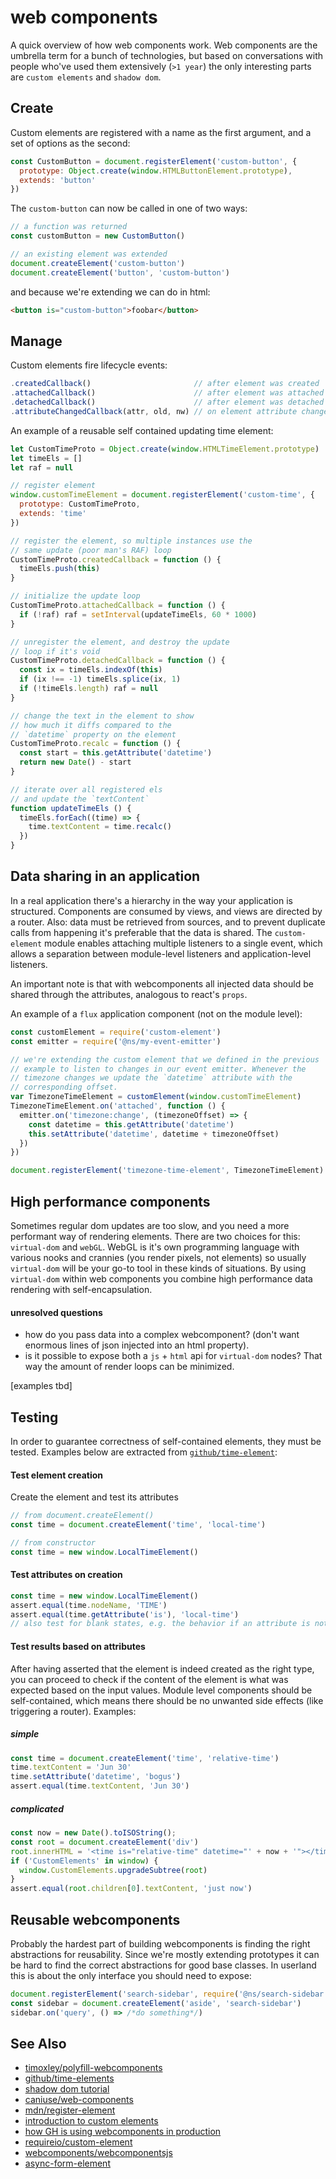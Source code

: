 # web components
A quick overview of how web components work. Web components are the umbrella
term for a bunch of technologies, but based on conversations with people who've
used them extensively (`>1 year`) the only interesting parts are `custom
elements` and `shadow dom`.

## Create
Custom elements are registered with a name as the first argument, and a set of
options as the second:
```js
const CustomButton = document.registerElement('custom-button', {
  prototype: Object.create(window.HTMLButtonElement.prototype),
  extends: 'button'
})
```
The `custom-button` can now be called in one of two ways:
```js
// a function was returned
const customButton = new CustomButton()

// an existing element was extended
document.createElement('custom-button')
document.createElement('button', 'custom-button')
```
and because we're extending we can do in html:
```html
<button is="custom-button">foobar</button>
```

## Manage
Custom elements fire lifecycle events:
```js
.createdCallback()                       // after element was created
.attachedCallback()                      // after element was attached to DOM
.detachedCallback()                      // after element was detached from dom
.attributeChangedCallback(attr, old, nw) // on element attribute change
```
An example of a reusable self contained updating time element:
```js
let CustomTimeProto = Object.create(window.HTMLTimeElement.prototype)
let timeEls = []
let raf = null

// register element
window.customTimeElement = document.registerElement('custom-time', {
  prototype: CustomTimeProto,
  extends: 'time'
})

// register the element, so multiple instances use the
// same update (poor man's RAF) loop
CustomTimeProto.createdCallback = function () {
  timeEls.push(this)
}

// initialize the update loop
CustomTimeProto.attachedCallback = function () {
  if (!raf) raf = setInterval(updateTimeEls, 60 * 1000)
}

// unregister the element, and destroy the update
// loop if it's void
CustomTimeProto.detachedCallback = function () {
  const ix = timeEls.indexOf(this)
  if (ix !== -1) timeEls.splice(ix, 1)
  if (!timeEls.length) raf = null
}

// change the text in the element to show
// how much it diffs compared to the
// `datetime` property on the element
CustomTimeProto.recalc = function () {
  const start = this.getAttribute('datetime')
  return new Date() - start
}

// iterate over all registered els
// and update the `textContent`
function updateTimeEls () {
  timeEls.forEach((time) => {
    time.textContent = time.recalc()
  })
}
```

## Data sharing in an application
In a real application there's a hierarchy in the way your application is
structured. Components are consumed by views, and views are directed by a
router. Also: data must be retrieved from sources, and to prevent duplicate
calls from happening it's preferable that the data is shared. The
`custom-element` module enables attaching multiple listeners to a single event,
which allows a separation between module-level listeners and application-level
listeners.

An important note is that with webcomponents all injected data should be shared
through the attributes, analogous to react's `props`.

An example of a `flux` application component (not on the module level):

```js
const customElement = require('custom-element')
const emitter = require('@ns/my-event-emitter')

// we're extending the custom element that we defined in the previous
// example to listen to changes in our event emitter. Whenever the
// timezone changes we update the `datetime` attribute with the
// corresponding offset.
var TimezoneTimeElement = customElement(window.customTimeElement)
TimezoneTimeElement.on('attached', function () {
  emitter.on('timezone:change', (timezoneOffset) => {
    const datetime = this.getAttribute('datetime')
    this.setAttribute('datetime', datetime + timezoneOffset)
  })
})

document.registerElement('timezone-time-element', TimezoneTimeElement)
```

## High performance components
Sometimes regular dom updates are too slow, and you need a more performant way
of rendering elements. There are two choices for this: `virtual-dom` and
`webGL`. WebGL is it's own programming language with various nooks and crannies
(you render pixels, not elements) so usually `virtual-dom` will be your go-to
tool in these kinds of situations. By using `virtual-dom` within web
components you combine high performance data rendering with self-encapsulation.

#### unresolved questions
- how do you pass data into a complex webcomponent? (don't want enormous lines
  of json injected into an html property).
- is it possible to expose both a `js` + `html` api for `virtual-dom` nodes?
  That way the amount of render loops can be minimized.

[examples tbd]

## Testing
In order to guarantee correctness of self-contained elements, they must be
tested. Examples below are extracted from
[`github/time-element`](https://github.com/github/time-elements/tree/master/test):

#### Test element creation
Create the element and test its attributes
```js
// from document.createElement()
const time = document.createElement('time', 'local-time')

// from constructor
const time = new window.LocalTimeElement()
```

#### Test attributes on creation
```js
const time = new window.LocalTimeElement()
assert.equal(time.nodeName, 'TIME')
assert.equal(time.getAttribute('is'), 'local-time')
// also test for blank states, e.g. the behavior if an attribute is not set
```

#### Test results based on attributes
After having asserted that the element is indeed created as the right type, you
can proceed to check if the content of the element is what was expected based
on the input values. Module level components should be self-contained, which
means there should be no unwanted side effects (like triggering a router).
Examples:
##### simple
```js
const time = document.createElement('time', 'relative-time')
time.textContent = 'Jun 30'
time.setAttribute('datetime', 'bogus')
assert.equal(time.textContent, 'Jun 30')
```

##### complicated
```js
const now = new Date().toISOString();
const root = document.createElement('div')
root.innerHTML = '<time is="relative-time" datetime="' + now + '"></time>'
if ('CustomElements' in window) {
  window.CustomElements.upgradeSubtree(root)
}
assert.equal(root.children[0].textContent, 'just now')
```

## Reusable webcomponents
Probably the hardest part of building webcomponents is finding the right
abstractions for reusability. Since we're mostly extending prototypes it can be
hard to find the correct abstractions for good base classes. In userland this
is about the only interface you should need to expose:
```js
document.registerElement('search-sidebar', require('@ns/search-sidebar'))
const sidebar = document.createElement('aside', 'search-sidebar')
sidebar.on('query', () => /*do something*/)
```

## See Also
- [timoxley/polyfill-webcomponents](https://github.com/timoxley/polyfill-webcomponents)
- [github/time-elements](https://github.com/github/time-elements/blob/master/time-elements.js)
- [shadow dom tutorial](http://www.html5rocks.com/en/tutorials/webcomponents/shadowdom/)
- [caniuse/web-components](http://caniuse.com/#search=web%20components)
- [mdn/register-element](https://developer.mozilla.org/en-US/docs/Web/API/Document/registerElement)
- [introduction to custom elements](http://webcomponents.org/articles/introduction-to-custom-elements/)
- [how GH is using webcomponents in production](http://webcomponents.org/articles/interview-with-joshua-peek/)
- [requireio/custom-element](https://github.com/requireio/custom-element)
- [webcomponents/webcomponentsjs](https://github.com/webcomponents/webcomponentsjs)
- [async-form-element](https://github.com/josh/async-form-element)
